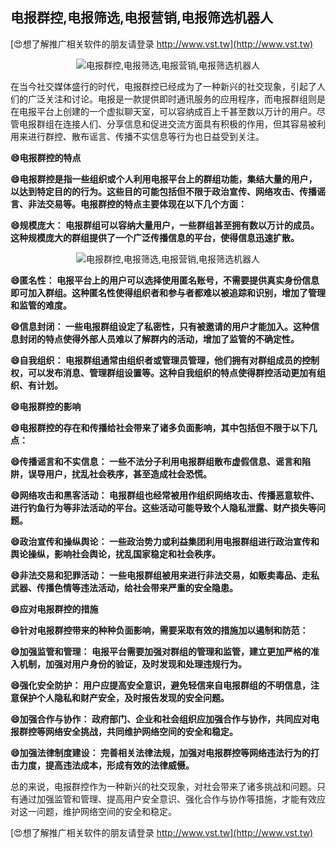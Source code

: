 ## **电报群控,电报筛选,电报营销,电报筛选机器人**

[😍想了解推广相关软件的朋友请登录 http://www.vst.tw](http://www.vst.tw)

 <center><img src="https://vst.tw/MP4/tuiguang/png/8.png" alt="电报群控,电报筛选,电报营销,电报筛选机器人"></center>

在当今社交媒体盛行的时代，电报群控已经成为了一种新兴的社交现象，引起了人们的广泛关注和讨论。电报是一款提供即时通讯服务的应用程序，而电报群组则是在电报平台上创建的一个虚拟聊天室，可以容纳成百上千甚至数以万计的用户。尽管电报群组在连接人们、分享信息和促进交流方面具有积极的作用，但其容易被利用来进行群控、散布谣言、传播不实信息等行为也日益受到关注。

**😄电报群控的特点**

**😄电报群控是指一些组织或个人利用电报平台上的群组功能，集结大量的用户，以达到特定目的的行为。这些目的可能包括但不限于政治宣传、网络攻击、传播谣言、非法交易等。电报群控的特点主要体现在以下几个方面：**

**😄规模庞大： 电报群组可以容纳大量用户，一些群组甚至拥有数以万计的成员。这种规模庞大的群组提供了一个广泛传播信息的平台，使得信息迅速扩散。**

 <center><img src="https://vst.tw/MP4/tuiguang/png/4.png" alt="电报群控,电报筛选,电报营销,电报筛选机器人"></center>

**😄匿名性： 电报平台上的用户可以选择使用匿名账号，不需要提供真实身份信息即可加入群组。这种匿名性使得组织者和参与者都难以被追踪和识别，增加了管理和监管的难度。**

**😄信息封闭： 一些电报群组设定了私密性，只有被邀请的用户才能加入。这种信息封闭的特点使得外部人员难以了解群内的活动，增加了监管的不确定性。**

**😄自我组织： 电报群组通常由组织者或管理员管理，他们拥有对群组成员的控制权，可以发布消息、管理群组设置等。这种自我组织的特点使得群控活动更加有组织、有计划。**

**😄电报群控的影响**

**😄电报群控的存在和传播给社会带来了诸多负面影响，其中包括但不限于以下几点：**

**😄传播谣言和不实信息： 一些不法分子利用电报群组散布虚假信息、谣言和陷阱，误导用户，扰乱社会秩序，甚至造成社会恐慌。**

**😄网络攻击和黑客活动： 电报群组也经常被用作组织网络攻击、传播恶意软件、进行钓鱼行为等非法活动的平台。这些活动可能导致个人隐私泄露、财产损失等问题。**

**😄政治宣传和操纵舆论： 一些政治势力或利益集团利用电报群组进行政治宣传和舆论操纵，影响社会舆论，扰乱国家稳定和社会秩序。**

**😄非法交易和犯罪活动： 一些电报群组被用来进行非法交易，如贩卖毒品、走私武器、传播色情等违法活动，给社会带来严重的安全隐患。**

**😄应对电报群控的措施**

**😄针对电报群控带来的种种负面影响，需要采取有效的措施加以遏制和防范：**

**😄加强监管和管理： 电报平台需要加强对群组的管理和监管，建立更加严格的准入机制，加强对用户身份的验证，及时发现和处理违规行为。**

**😄强化安全防护： 用户应提高安全意识，避免轻信来自电报群组的不明信息，注意保护个人隐私和财产安全，及时报告发现的安全问题。**

**😄加强合作与协作： 政府部门、企业和社会组织应加强合作与协作，共同应对电报群控等网络安全挑战，共同维护网络空间的安全和稳定。**

**😄加强法律制度建设： 完善相关法律法规，加强对电报群控等网络违法行为的打击力度，提高违法成本，形成有效的法律威慑。**

总的来说，电报群控作为一种新兴的社交现象，对社会带来了诸多挑战和问题。只有通过加强监管和管理、提高用户安全意识、强化合作与协作等措施，才能有效应对这一问题，维护网络空间的安全和稳定。

[😍想了解推广相关软件的朋友请登录 http://www.vst.tw](http://www.vst.tw)



